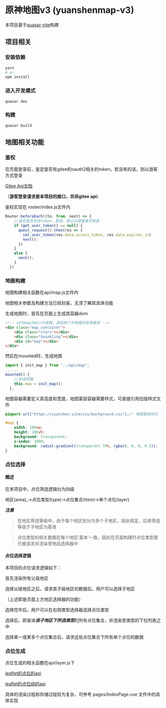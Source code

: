 # 原神地图v3 (yuanshenmap-v3)

本项目基于[quasar-vite](https://quasar.dev/start/quasar-cli)构建

## 项目相关

### 安装依赖

```bash
yarn
# or
npm install
```

### 进入开发模式

```bash
quasar dev
```

### 构建

```bash
quasar build
```

## 地图相关功能

### 鉴权

在页面登录前，鉴定是否有gitee的oauth2相关的token，若没有的话，则以游客方式登录

[Gitee Api文档](https://gitee.com/api/v5/swagger)

（**游客登录请求是本项目的接口，并非gitee api**)

鉴权实现在 router/index.js文件内

```javascript
Router.beforeEach((to, from, next) => {
    //鉴定是否存在token，若否，默认以游客身份登录
    if (get_user_token() == null) {
      quest_request().then(res => {
        set_user_token(res.data.access_token, res.data.expires_in)
        next();
      })
    }
    else {
      next();
    }
  })
```

### 地图构建

地图构建相关函数在api/map.js文件内

地图相关参数及构建方法已经封装，无须了解其具体功能

生成地图时，首先在页面上生成其容器dom

```html
<!-- id为map的div为容器，其余两个为地图的背景蒙层 -->
<div class="map_containor">
    <div class="stars"></div>
    <div class="twinkling"></div>
    <div id="map"></div>
</div>
```

然后在mounted时，生成地图

```javascript
import { init_map } from "../api/map";
......
mounted() {
    //生成地图
    this.map = init_map();
  },
```

地图容器需要定义其高度和宽度，地图蒙层容器需要样式，可直接引用旧版样式文件

```css
@import url("https://yuanshen.site/css/background.css");/* 地图蒙层样式 */

#map {
    width: 100vw;
    height: 100vh;
    background: transparent;
    z-index: 1000;
    background: radial-gradient(transparent 70%, rgba(0, 0, 0, 0.5));
}
```

### 点位选择

#### 概述

在本项目中，点位筛选逻辑分为四级

地区(area)_→点位类型(type)→点位集合(item)→单个点位(layer)

***注意***

>在地区筛选等级中，由于每个地区划分为多个子地区，因此规定，后续筛选等级于子地区为基准

>点位类型的相关数据在每个地区‘基本’一致，因此在页面构建时点位类型便已被请求并渲染至物品选择器中

#### 点位选择逻辑

本项目的点位请求逻辑如下：

首先渲染所有父级地区

选择父级地区之后，请求其子级地区的数据后，用户可以选择子地区

（上述即是页面上方地区选择器的功能）

选择完毕后，用户可以在右侧类型选择器选择点位类型

选择后，即查询***该子地区下所选类型***的所有点位集合，并渲染至类型的下拉列表之中

选择某一或某多个点位集合后，请求这些点位集合下所有单个点位的数据

### 点位生成

点位生成的相关函数在api/layer.js下

[leaflet的点位的api](https://leafletjs.com/reference.html#marker)

[leaflet的点位组的api](https://leafletjs.com/reference.html#layergroup)

具体的渲染过程和存储过程较为复杂，可参考 pages/IndexPage.vue 文件中的具体实现
